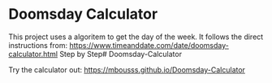 # Doomsday Calculator

This project uses a algoritem to get the day of the week.
It follows the direct instructions from: https://www.timeanddate.com/date/doomsday-calculator.html
Step by Step# Doomsday-Calculator

Try the calculator out: https://mbousss.github.io/Doomsday-Calculator
